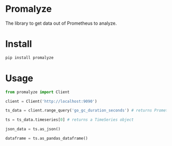 Promalyze
===

The library to get data out of Prometheus to analyze.

# Install

```python
pip install promalyze
```

# Usage

```python
from promalyze import Client

client = Client('http://localhost:9090')

ts_data = client.range_query('go_gc_duration_seconds') # returns PrometheusData object

ts = ts_data.timeseries[0] # returns a TimeSeries object

json_data = ts.as_json()

dataframe = ts.as_pandas_dataframe()

```
